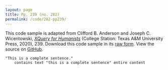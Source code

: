 ```yaml
---
layout: page
title: Pp. 239 (no. 282)
permalink: /code/282-pp239/
---
```


This code sample is adapted from Clifford B. Anderson and Joseph C. Wicentowski, 
[_XQuery for Humanists_](/) (College Station: Texas A&M University Press, 2020), 239. 
Download this code sample in its [raw form](/code/282-pp239/282-pp239.xq).
View the source on [GitHub](https://github.com/coding4humanists/xquery4humanists/blob/master/code/282-pp239/282-pp239.xq).

```xquery
"This is a complete sentence." 
    contains text "this is a complete sentence" entire content
```  
